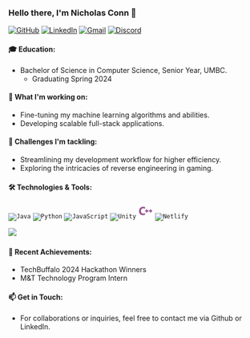 ### Hello there, I'm Nicholas Conn 👋

<div align="left">
  
[![GitHub](https://img.shields.io/badge/-GitHub-181717?style=flat-square&logo=GitHub&logoColor=white)](https://github.com/NC1107)
[![LinkedIn](https://img.shields.io/badge/-LinkedIn-0077B5?style=flat-square&logo=LinkedIn&logoColor=white)](https://www.linkedin.com/in/nicholas-conn-41b1b120a/)
[![Gmail](https://img.shields.io/badge/-Gmail-D14836?style=flat-square&logo=Gmail&logoColor=white)](mailto:188623nc@gmail.com)
[![Discord](https://img.shields.io/discord/571556611517317120?style=flat-square&logo=Discord&logoColor=white)](https://discord.gg/EwQ5HGP)

</div>


#### 🎓 Education:
- Bachelor of Science in Computer Science, Senior Year, UMBC.
  - Graduating Spring 2024

#### 💼 What I'm working on:
- Fine-tuning my machine learning algorithms and abilities.
- Developing scalable full-stack applications.

#### 💪 Challenges I'm tackling:
- Streamlining my development workflow for higher efficiency.
- Exploring the intricacies of reverse engineering in gaming.

#### 🛠️ Technologies & Tools:
<p align="left">
<code><img height="30" src="https://www.vectorlogo.zone/logos/java/java-ar21.svg" alt="Java"></code>
<code><img height="30" src="https://www.vectorlogo.zone/logos/python/python-ar21.svg" alt="Python"></code>
<code><img height="30" src="https://www.vectorlogo.zone/logos/javascript/javascript-horizontal.svg" alt="JavaScript"></code>
<code><img height="30" src="https://www.vectorlogo.zone/logos/unity3d/unity3d-ar21.svg" alt="Unity"></code>
<code><img height="30" src="https://github.com/vscode-icons/vscode-icons/blob/master/icons/file_type_cpp.svg" alt="C++"></code>
<code><img height="30" src="https://www.vectorlogo.zone/logos/netlifyapp_watercss/netlifyapp_watercss-ar21.svg" alt="Netlify"></code>
</p>

<div align="left">
  <img src="https://github-readme-stats.vercel.app/api?username=NC1107&show_icons=true&hide_border=true" />
</div>

#### 🌟 Recent Achievements:
- TechBuffalo 2024 Hackathon Winners
- M&T Technology Program Intern

#### 📫 Get in Touch:
- For collaborations or inquiries, feel free to contact me via Github or LinkedIn.

